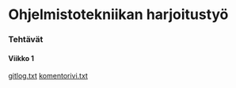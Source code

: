 # **Ohjelmistotekniikan harjoitustyö**

### Tehtävät

#### Viikko 1

[gitlog.txt](https://github.com/nettivastaava/ot-harjoitustyo/blob/master/laskarit/viikko1/gitlog.txt)
[komentorivi.txt](https://github.com/nettivastaava/ot-harjoitustyo/blob/master/laskarit/viikko1/komentorivi.txt)
